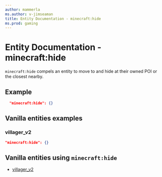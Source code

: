 ```yaml
---
author: mammerla
ms.author: v-jimseaman
title: Entity Documentation - minecraft:hide
ms.prod: gaming
---
```


# Entity Documentation - minecraft:hide

`minecraft:hide` compels an entity to move to and hide at their owned POI or the closest nearby.



## Example

```json
  "minecraft:hide": {}
```

## Vanilla entities examples

### villager_v2

```json
"minecraft:hide": {}
```

## Vanilla entities using `minecraft:hide`

- [villager_v2](../../../../Source/VanillaBehaviorPack_Snippets/entities/villager_v2.md)